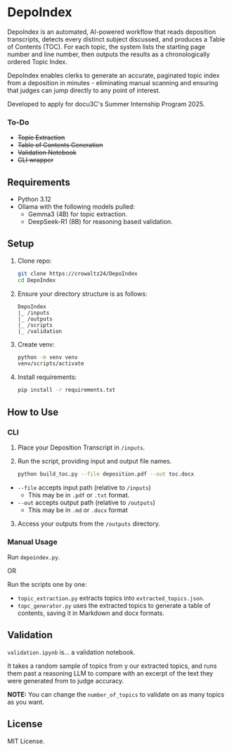 # DepoIndex

DepoIndex is an automated, AI-powered workflow that reads deposition transcripts, detects every distinct subject discussed, and produces a Table of Contents (TOC). For each topic, the system lists the starting page number and line number, then outputs the results as a chronologically ordered Topic Index.

DepoIndex enables clerks to generate an accurate, paginated topic index from a deposition in minutes - eliminating manual scanning and ensuring that judges can jump directly to any point of interest.

Developed to apply for docu3C's Summer Internship Program 2025.

### To-Do
- ~~Topic Extraction~~
- ~~Table of Contents Generation~~
- ~~Validation Notebook~~
- ~~CLI wrapper~~


## Requirements

- Python 3.12
- Ollama with the following models pulled:
  - Gemma3 (4B) for topic extraction.
  - DeepSeek-R1 (8B) for reasoning based validation.
  
## Setup
1. Clone repo:
   ```bash
   git clone https://crowaltz24/DepoIndex
   cd DepoIndex
   ```

2. Ensure your directory structure is as follows:
   
   ```
   DepoIndex
   |_ /inputs
   |_ /outputs
   |_ /scripts
   |_ /validation
   ```

3. Create venv:
   ```bash
   python -m venv venv
   venv/scripts/activate
   ```

4. Install requirements:
   ```bash
   pip install -r requirements.txt
   ```

## How to Use

### CLI
1. Place your Deposition Transcript in `/inputs`.
   
2. Run the script, providing input and output file names.
  
   ```bash
   python build_toc.py --file deposition.pdf --out toc.docx
   ```

- `--file` accepts input path (relative to `/inputs`)
  - This may be in `.pdf` or `.txt` format.
- `--out` accepts output path (relative to `/outputs`)
  - This may be in `.md` or `.docx` format

3. Access your outputs from the `/outputs` directory.
  

<!-- ### Usage
1. Place your Deposition Transcript in `/inputs`.
   
2. Move to `/scripts`
   ```bash
   cd scripts
   ```

3. Run DepoIndex
   ```bash
   python depoindex.py
   ```

   - This creats and saves `extracted_topics.json` into `/outputs`. It also forms a `checkpoint.json` to keep track of progress.
   - You will see a progress bar in the terminal to indicate topic extraction progress.
   - Then, it creates and saves `table_of_contents.md` and `table_of_contents.docx` to `/outputs`.

   **NOTE:** If you have a different input file, modify the `transcript_file` variable in this script to point to it: `./inputs/YOUR_DEPOSITION_FILE.pdf`. -->

### Manual Usage

Run `depoindex.py`.

OR

Run the scripts one by one:
- `topic_extraction.py` extracts topics into `extracted_topics.json`.
- `topc_generator.py` uses the extracted topics to generate a table of contents, saving it in Markdown and docx formats.

## Validation
`validation.ipynb` is... a validation notebook. 

It takes a random sample of topics from y our extracted topics, and runs them past a reasoning LLM to compare with an excerpt of the text they were generated from to judge accuracy. 

**NOTE:** You can change the `number_of_topics` to validate on as many topics as you want.

## License
MIT License.